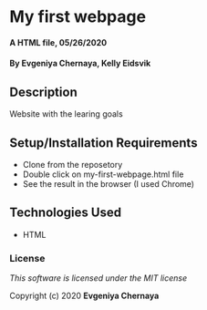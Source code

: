 # My first webpage

#### A HTML file, 05/26/2020

#### By Evgeniya Chernaya, Kelly Eidsvik

## Description

Website with the learing goals

## Setup/Installation Requirements

* Clone from the reposetory
* Double click on my-first-webpage.html file
* See the result in the browser (I used Chrome)

## Technologies Used

* HTML

### License

_This software is licensed under the MIT license_

Copyright (c) 2020 **Evgeniya Chernaya**